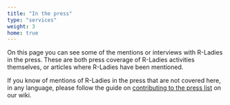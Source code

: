 ```yaml
---
title: "In the press"
type: "services"
weight: 3
home: true
---
```


On this page you can see some of the mentions or interviews with R-Ladies in the press. 
These are both press coverage of R-Ladies activities themselves, or articles where R-Ladies have been mentioned. 

If you know of mentions of R-Ladies in the press that are not covered here, in any language, please follow the guide on [contributing to the press list](https://github.com/rladies/website/wiki/Adding-press-entries) on our wiki.